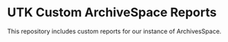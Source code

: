 # UTK Custom ArchiveSpace Reports

This repository includes custom reports for our instance of ArchivesSpace.
